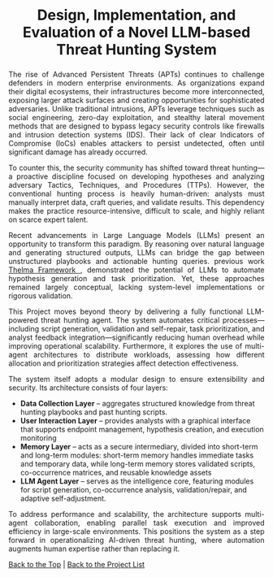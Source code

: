 <h1 align="center">
  <br />
  Design, Implementation, and Evaluation of a Novel LLM-based Threat Hunting System
  <br />

  ### 

<p align="justify"> The rise of Advanced Persistent Threats (APTs) continues to challenge defenders in modern enterprise environments. As organizations expand their digital ecosystems, their infrastructures become more interconnected, exposing larger attack surfaces and creating opportunities for sophisticated adversaries. Unlike traditional intrusions, APTs leverage techniques such as social engineering, zero-day exploitation, and stealthy lateral movement methods that are designed to bypass legacy security controls like firewalls and intrusion detection systems (IDS). Their lack of clear Indicators of Compromise (IoCs) enables attackers to persist undetected, often until significant damage has already occurred. </p>

<p align="justify"> To counter this, the security community has shifted toward threat hunting—a proactive discipline focused on developing hypotheses and analyzing adversary Tactics, Techniques, and Procedures (TTPs). However, the conventional hunting process is heavily human-driven: analysts must manually interpret data, craft queries, and validate results. This dependency makes the practice resource-intensive, difficult to scale, and highly reliant on scarce expert talent.  </p>
 
<p align="justify">Recent advancements in Large Language Models (LLMs) present an opportunity to transform this paradigm. By reasoning over natural language and generating structured outputs, LLMs can bridge the gap between unstructured playbooks and actionable hunting queries. previous work   <a href="https://github.com/ntust-imlabyrinth/labyrinth/blob/GilvyThelmaProjectM/projects/Thelma/README.md#----thelma-project--"> Thelma Framework </a> , demonstrated the potential of LLMs to automate hypothesis generation and task prioritization. Yet, these approaches remained largely conceptual, lacking system-level implementations or rigorous validation. </p>

<p align="justify"> This Project moves beyond theory by delivering a fully functional LLM-powered threat hunting agent. The system automates critical processes—including script generation, validation and self-repair, task prioritization, and analyst feedback integration—significantly reducing human overhead while improving operational scalability. Furthermore, it explores the use of multi-agent architectures to distribute workloads, assessing how different allocation and prioritization strategies affect detection effectiveness. </p>

<p align="justify"> The system itself adopts a modular design to ensure extensibility and security. Its architecture consists of four layers: </p>

-  <b>Data Collection Layer</b> – aggregates structured knowledge from threat hunting playbooks and past hunting scripts.
-  <b>User Interaction Layer</b> – provides analysts with a graphical interface that supports endpoint management, hypothesis creation, and execution monitoring
- <b> Memory Layer</b> – acts as a secure intermediary, divided into short-term and long-term modules: short-term memory handles immediate tasks and temporary data, while long-term memory stores validated scripts, co-occurrence matrices, and reusable knowledge assets
-  <b>LLM Agent Layer</b> – serves as the intelligence core, featuring modules for script generation, co-occurrence analysis, validation/repair, and adaptive self-adjustment.

<p align="justify"> To address performance and scalability, the architecture supports multi-agent collaboration, enabling parallel task execution and improved efficiency in large-scale environments. This positions the system as a step forward in operationalizing AI-driven threat hunting, where automation augments human expertise rather than replacing it.</p>

[Back to the Top]() | [Back to the Project List](https://github.com/ntust-im-labyrinth/labyrinth/tree/GilvyThelmaProjectM/projects#----projects---colorbluelab-coloryellowy-oung--colororanger-estless-colorgreenin-colorredt-hreat-colororangeh-unting)
 ### 
